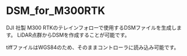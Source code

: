 # DSM_for_M300RTK

DJI 社製 M300 RTKのテレインフォローで使用するDSMファイルを生成します。
LiDAR点群からDSMを作成することが可能です。

tiffファイルはWGS84のため、そのままコントローラに読み込み可能です。
